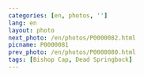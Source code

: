 ```yaml
---
categories: [en, photos, '']
lang: en
layout: photo
next_photo: /en/photos/P0000082.html
picname: P0000081
prev_photo: /en/photos/P0000080.html
tags: [Bishop Cap, Dead Springbock]
---
```

